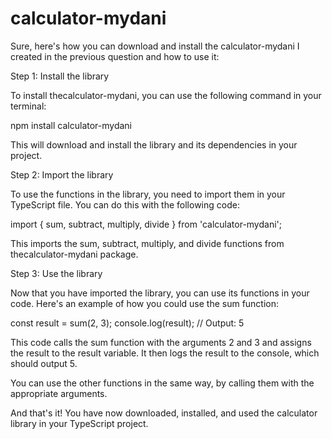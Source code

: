 # calculator-mydani

Sure, here's how you can download and install the calculator-mydani I created in the previous question and how to use it:

Step 1: Install the library

To install thecalculator-mydani, you can use the following command in your terminal:

npm install calculator-mydani

This will download and install the library and its dependencies in your project.

Step 2: Import the library

To use the functions in the library, you need to import them in your TypeScript file. You can do this with the following code:

import { sum, subtract, multiply, divide } from 'calculator-mydani';

This imports the sum, subtract, multiply, and divide functions from thecalculator-mydani package.

Step 3: Use the library

Now that you have imported the library, you can use its functions in your code. Here's an example of how you could use the sum function:

const result = sum(2, 3);
console.log(result); // Output: 5

This code calls the sum function with the arguments 2 and 3 and assigns the result to the result variable. It then logs the result to the console, which should output 5.

You can use the other functions in the same way, by calling them with the appropriate arguments.

And that's it! You have now downloaded, installed, and used the calculator library in your TypeScript project.